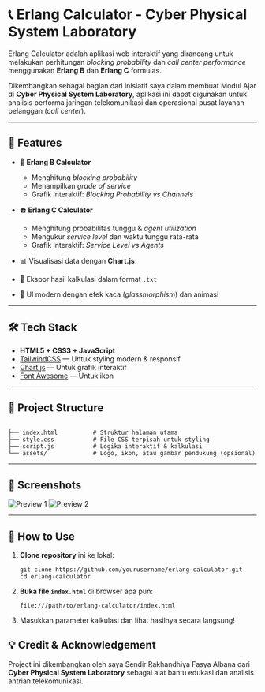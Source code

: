 # 📞 Erlang Calculator - Cyber Physical System Laboratory

Erlang Calculator adalah aplikasi web interaktif yang dirancang untuk melakukan perhitungan _blocking probability_ dan _call center performance_ menggunakan **Erlang B** dan **Erlang C** formulas.

Dikembangkan sebagai bagian dari inisiatif saya dalam membuat Modul Ajar di **Cyber Physical System Laboratory**, aplikasi ini dapat digunakan untuk analisis performa jaringan telekomunikasi dan operasional pusat layanan pelanggan (_call center_).

---

## 🚀 Features

- 📶 **Erlang B Calculator**
  - Menghitung *blocking probability*
  - Menampilkan *grade of service*
  - Grafik interaktif: *Blocking Probability vs Channels*

- ☎️ **Erlang C Calculator**
  - Menghitung probabilitas tunggu & *agent utilization*
  - Mengukur *service level* dan waktu tunggu rata-rata
  - Grafik interaktif: *Service Level vs Agents*

- 📊 Visualisasi data dengan **Chart.js**
- 💾 Ekspor hasil kalkulasi dalam format `.txt`
- 🎨 UI modern dengan efek kaca (*glassmorphism*) dan animasi

---

## 🛠️ Tech Stack

- **HTML5 + CSS3 + JavaScript**
- [TailwindCSS](https://tailwindcss.com/) — Untuk styling modern & responsif
- [Chart.js](https://www.chartjs.org/) — Untuk grafik interaktif
- [Font Awesome](https://fontawesome.com/) — Untuk ikon

---

## 📂 Project Structure

```

├── index.html          # Struktur halaman utama
├── style.css           # File CSS terpisah untuk styling
├── script.js           # Logika interaktif & kalkulasi
└── assets/             # Logo, ikon, atau gambar pendukung (opsional)

````

---

## 📸 Screenshots

![Preview 1](https://via.placeholder.com/800x400?text=Erlang+B+Calculator)
![Preview 2](https://via.placeholder.com/800x400?text=Erlang+C+Calculator)

---

## 📌 How to Use

1. **Clone repository** ini ke lokal:
   ```
   git clone https://github.com/yourusername/erlang-calculator.git
   cd erlang-calculator
   ```

2. **Buka file `index.html`** di browser apa pun:

   ```
   file:///path/to/erlang-calculator/index.html
   ```

3. Masukkan parameter kalkulasi dan lihat hasilnya secara langsung!


## 💡 Credit & Acknowledgement

Project ini dikembangkan oleh saya Sendir Rakhandhiya Fasya Albana  dari **Cyber Physical System Laboratory** sebagai alat bantu edukasi dan analisis antrian telekomunikasi.

